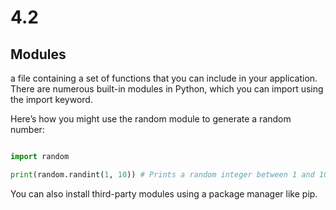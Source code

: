 # 4.2
## Modules
a file containing a set of functions that you can include in your application. There are numerous built-in modules in Python, which you can import using the import keyword.

Here’s how you might use the random module to generate a random number:
````python

import random

print(random.randint(1, 10)) # Prints a random integer between 1 and 10
````

You can also install third-party modules using a package manager like pip.
